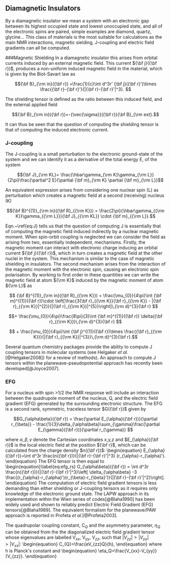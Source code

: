 ## Diamagnetic Insulators
By a diamagnetic insulator we mean a system with an electronic gap between its highest occupied state and lowest unoccupied state, and all of the electronic spins are paired, simple examples are diamond, quartz, glycine… This class of materials is the most suitable for calculations as the main NMR interactions, magnetic sielding, J-coupling and electric field gradients can all be computed.

###Magnetic Shielding
In a diamagnetic insulator this arises from orbital currents induced by an external magnetic field. This current ${\bf j}({\bf r})$,
 produces a non-uniform induced magnetic field in the material,
which is given by the Biot-Savart law as


$${\bf B}_{\rm in}({\bf r})
=\frac{1}{c}\int d^3r' {\bf j}({\bf r}')\times \frac{{\bf
    r}-{\bf r}'}{|{\bf r}-{\bf r}'|^3}. $$


The shielding tensor is defined as the ratio between this
induced field, and the external applied field

$${\bf B}_{\rm in}({\bf r})=-{\vec{\sigma}}({\bf r}){\bf B}_{\rm
  ext}.$$

It can thus be seen that the question of computing the shielding tensor is that of computing the induced electronic current.

### J-coupling
The J-coupling is a small
perturbation to the electronic ground-state of the system and we can
identify it as a derivative of the total energy E, of the system

$${\bf J}_{\rm KL}= \frac{\hbar\gamma_{\rm K}\gamma_{\rm
    L}}{2\pi}\frac{\partial^2 E}{\partial {\bf m}_{\rm K} \partial
  {\bf m}_{\rm L}}$$

An equivalent expression arises from considering one nuclear spin (L) as perturbation which creates a magnetic field at a second (receiving) nucleus (K)

$${\bf B}^{(1)}_{\rm in}({\bf R}_{{\rm K}})  = \frac{2\pi}{\hbar\gamma_{{\rm K}}\gamma_{{\rm L}}}{\bf
  J}_{{\rm KL}} \cdot {\bf m}_{{\rm L}}.$$

Eqn.~\ref{eq:J} tells us that the question of computing J is essentially
that of computing the magnetic field induced indirectly by a nuclear magnetic moment.
When spin-orbit coupling is neglected we can consider the field as
arising from two, essentially independent, mechanisms. Firstly, the
magnetic moment can interact with electronic charge inducing an orbital
current ${\bf j}({\bf r})$,  which in turn creates a magnetic field at the other nuclei in
the system. This mechanism is similar to the case of magnetic shielding
in insulators. The second mechanism arises from the
interaction of the magnetic moment with the electronic spin, causing an
electronic  spin polarisation.
By working to first order in these quantities we can write the magnetic field
at atom ${\rm K}$ induced by the magnetic moment of atom ${\rm L}$ as

$$
{\bf B}^{(1)}_{\rm in}({\bf R}_{{\rm K}})  =  \frac{\mu_{0}}{4\pi}\int
{\bf m}^{(1)}({\bf r})\cdot \left[\frac{3{\bf r}_{{\rm K}}{\bf r}_{{\rm K}} -
|{\bf r}_{{\rm K}}|^{2}}{|{\bf r}_{{\rm K}}|^{5}}\right]\,{\rm
d}^{3}{\bf r} $$

$$+  \frac{\mu_{0}}{4\pi}\frac{8\pi}{3}\int {\bf m}^{(1)}({\bf r})
\delta({\bf r}_{{\rm K}})\,{\rm d}^{3}{\bf r} $$

$$ +  \frac{\mu_{0}}{4\pi}\int {\bf j}^{(1)}({\bf r})\times
\frac{{\bf r}_{{\rm K}}}{|{\bf r}_{{\rm K}}|^{3}}\,{\rm d}^{3}{\bf r}.$$

Several quantum chemistry packages provide the ability to compute J
coupling tensors in molecular systems (see Helgaker *et al*.[@Helgaker2008]} for
a review of methods). An approach to compute J tensors within the planewave-pseudopotential approach has recently been developed[@Joyce2007].

### EFG
For a nucleus with spin $>$1/2 the NMR response will
 include an interaction between the quadrupole moment of the nucleus, Q,
 and the electric field gradient (EFG) generated by the surrounding
 electronic structure. The EFG is a second rank, symmetric, traceless tensor $G({\bf r})$
 given by

$$G_{\alpha\beta}({\bf r}) = \frac{\partial E_{\alpha}({\bf r})}{\partial  r_{\beta}} -
\frac{1}{3}\delta_{\alpha\beta}\sum_{\gamma}\frac{\partial
  E_{\gamma}({\bf r})}{\partial r_{\gamma}} $$

where $\alpha,\beta,\gamma$ denote the Cartesian coordinates x,y,z and
$E_{\alpha}({\bf r})$ is the local electric field at the position ${\bf
  r}$, which can be calculated from the charge density $n({\bf r})$:
\begin{equation}
E_{\alpha}({\bf r})=\int d^3r \frac{n({\bf r})}{|{\bf r}-{\bf r}'|^3} (r_{\alpha}-r_{\alpha}').
\end{equation}
The EFG tensor is then equal to
\begin{equation}\label{eq:efg_rs}
G_{\alpha\beta}({\bf r}) = \int d^3r \frac{n({\bf r})}{|{\bf r}-{\bf
    r}'|^3}\left[ \delta_{\alpha\beta} -3
  \frac{(r_{\alpha}-r_{\alpha}')(r_{\beta}-r_{\beta}')}{|{\bf r}-{\bf
      r}'|^2}\right].
\end{equation}
The computation of electric field gradient tensors is less demanding than
either shielding or J-coupling tensors as it
requires only knowledge of the electronic ground state.
The LAPW approach in its implementation within the Wien
series of codes[@Blaha1990] has been widely used and shown to reliably predict
Electric Field Gradient (EFG) tensors[@Blaha1989]. The equivalent
formalism for the planewave/PAW approach is reported in Profeta *et al*.[@Profeta2003].

 The quadrupolar coupling constant, C$_Q$ and the asymmetry
 parameter, $\eta_Q$ can be obtained from the  the diagonalized electric
 field gradient tensor whose eigenvalues are
 labelled V$_{xx}$, V$_{yy}$, V$_{zz}$, such that $|V_{zz}|>|V_{yy}|>|V_{xx}|$:
\begin{equation}
C_{Q}=\frac{eV_{zz}Q}{h},
\end{equation}
where h is Planck's constant and
\begin{equation}
\eta_Q=\frac{V_{xx}-V_{yy}}{V_{zz}}.
\end{equation}
